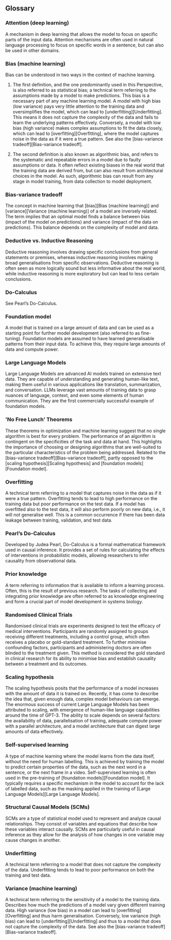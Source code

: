 ## Glossary

### Attention (deep learning)

A mechanism in deep learning that allows the model to focus on specific parts of the input data.
Attention mechanisms are often used in natural language processing to focus on specific words in a sentence, but can also be used in other domains.

### Bias (machine learning)

Bias can be understood in two ways in the context of machine learning.

1. The first definition, and the one predominantly used in this Perspective, is also referred to as statistical bias; a technical term referring to the assumptions made by a model to make predictions.
This bias is a necessary part of any machine learning model.
A model with high bias (low variance) pays very little attention to the training data and oversimplifies the model, which can lead to [underfitting][Underfitting].
This means it does not capture the complexity of the data and fails to learn the underlying patterns effectively.
Conversely, a model with low bias (high variance) makes complex assumptions to fit the data closely, which can lead to [overfitting][Overfitting], where the model captures noise in the data as if it were a true pattern.
See also the [bias-variance tradeoff][Bias-variance tradeoff].

2. The second definition is also known as algorithmic bias, and refers to the systematic and repeatable errors in a model due to faulty assumptions or data.
It often reflect existing biases in the real world that the training data are derived from, but can also result from architectural choices in the model.
As such, algorithmic bias can result from any stage in model training, from data collection to model deployment.

### Bias-variance tradeoff

The concept in machine learning that [bias][Bias (machine learning)] and [variance][Variance (machine learning)] of a model are inversely related.
The term implies that an optimal model finds a balance between bias (impact of the model on predictions) and variance (impact of the data on predictions).
This balance depends on the complexity of model and data.

### Deductive vs. Inductive Reasoning

Deductive reasoning involves drawing specific conclusions from general statements or premises, whereas inductive reasoning involves making broad generalisations from specific observations.
Deductive reasoning is often seen as more logically sound but less informative about the real world, while inductive reasoning is more exploratory but can lead to less certain conclusions.

### Do-Calculus

See Pearl’s Do-Calculus.

### Foundation model

A model that is trained on a large amount of data and can be used as a starting point for further model development (also referred to as fine-tuning).
Foundation models are assumed to have learned generalisable patterns from their input data.
To achieve this, they require large amounts of data and compute power.

### Large Language Models

Large Language Models are advanced AI models trained on extensive text data.
They are capable of understanding and generating human-like text, making them useful in various applications like translation, summarization, and conversation.
LLMs leverage vast amounts of training data to grasp nuances of language, context, and even some elements of human communication.
They are the first commercially successful example of foundation models.

### 'No Free Lunch' Theorems

These theorems in optimization and machine learning suggest that no single algorithm is best for every problem.
The performance of an algorithm is contingent on the specificities of the task and data at hand.
This highlights the importance of choosing or designing algorithms that are well-suited to the particular characteristics of the problem being addressed.
Related to the [bias-variance tradeoff][Bias-variance tradeoff], partly opposed to the [scaling hypothesis][Scaling hypothesis] and [foundation models][Foundation model].

### Overfitting

A technical term referring to a model that captures noise in the data as if it were a true pattern.
Overfitting tends to lead to high performance on the training data but poor performance on the test data.
If a model has overfitted also to the test data, it will also perform poorly on new data, i.e., it will not generalise well.
This is a common occurrence if there has been data leakage between training, validation, and test data.

### Pearl’s Do-Calculus

Developed by Judea Pearl, Do-Calculus is a formal mathematical framework used in causal inference.
It provides a set of rules for calculating the effects of interventions in probabilistic models, allowing researchers to infer causality from observational data.

### Prior knowledge

A term referring to information that is available to inform a learning process.
Often, this is the result of previous research.
The tasks of collecting and integrating prior knowledge are often referred to as knowledge engineering and form a crucial part of model development in systems biology.

### Randomised Clinical Trials

Randomised clinical trials are experiments designed to test the efficacy of medical interventions.
Participants are randomly assigned to groups receiving different treatments, including a control group, which often receives a placebo or gold-standard treatment.
To further minimise confounding factors, participants and administering doctors are often blinded to the treatment given.
This method is considered the gold standard in clinical research for its ability to minimise bias and establish causality between a treatment and its outcomes.

### Scaling hypothesis

The scaling hypothesis posits that the performance of a model increases with the amount of data it is trained on.
Recently, it has come to describe the idea that, given enough data, complex model behaviours can emerge.
The enormous success of current Large Language Models has been attributed to scaling, with emergence of human-like language capabilities around the time of GPT-3.
The ability to scale depends on several factors: the availability of data, parallelisation of training, adequate compute power with a parallel architecture, and a model architecture that can digest large amounts of data effectively.

### Self-supervised learning

A type of machine learning where the model learns from the data itself, without the need for human labelling.
This is achieved by training the model to predict certain properties of the data, such as the next word in a sentence, or the next frame in a video.
Self-supervised learning is often used in the pre-training of [foundation models][Foundation model].
It typically requires a specific mechanism in the model to account for the lack of labelled data, such as the masking applied in the training of [Large Language Models][Large Language Models].

### Structural Causal Models (SCMs)

SCMs are a type of statistical model used to represent and analyze causal relationships.
They consist of variables and equations that describe how these variables interact causally.
SCMs are particularly useful in causal inference as they allow for the analysis of how changes in one variable may cause changes in another.

### Underfitting

A technical term referring to a model that does not capture the complexity of the data.
Underfitting tends to lead to poor performance on both the training and test data.

### Variance (machine learning)

A technical term referring to the sensitivity of a model to the training data.
Describes how much the predictions of a model vary given different training data.
High variance (low bias) in a model can lead to [overfitting][Overfitting] and thus harm generalisation.
Conversely, low variance (high bias) can lead to [underfitting][Underfitting] and thus to a model that does not capture the complexity of the data.
See also the [bias-variance tradeoff][Bias-variance tradeoff].